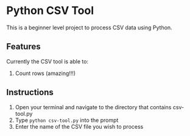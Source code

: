 Python CSV Tool
======
This is a beginner level project to process CSV data using Python.

Features
------
Currently the CSV tool is able to:
1. Count rows (amazing!!!)

Instructions
------
1. Open your terminal and navigate to the directory that contains csv-tool.py
2. Type ```python csv-tool.py``` into the prompt
3. Enter the name of the CSV file you wish to process


